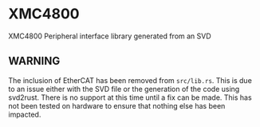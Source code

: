 # XMC4800
XMC4800 Peripheral interface library generated from an SVD

## WARNING

The inclusion of EtherCAT has been removed from `src/lib.rs`. This is due to an issue either with the SVD file or the generation of the code using svd2rust. There is no support at this time until a fix can be made. This has not been tested on hardware to ensure that nothing else has been impacted.
